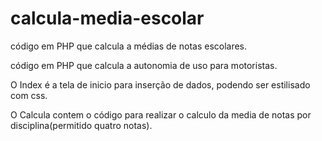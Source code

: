 # calcula-media-escolar
código em PHP que calcula a médias de notas escolares.

código em PHP que calcula a autonomia de uso para motoristas.

O Index é a tela de inicio para inserção de dados, podendo ser estilisado com css. 

O Calcula contem o código para realizar o calculo da media de notas por disciplina(permitido quatro notas).
